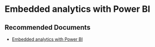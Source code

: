  <properties
	pageTitle="advisory - what is embedding with power bi?"
	description="advisory - what is embedding with power bi?"
	service="microsoft.PowerBIDedicated"
	resource="capacities"
	authors="pjfreitas"
	ms.author="pfreitas"	
	displayOrder="700"
	selfHelpType="generic"
	supportTopicIds="32628060"
	productPesIds="16334"
	cloudEnvironments="public, MoonCake, fairfax, usnat, ussec" 
	articleId="21d00f4b-cc09-048b-c666-e2dece5be000"
	ownershipId="PowerBI_PowerBI"
/>

# Embedded analytics with Power BI

## **Recommended Documents**

* [Embedded analytics with Power BI](https://docs.microsoft.com/power-bi/developer/embedding)
